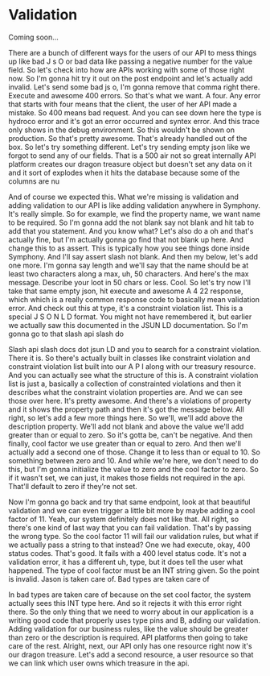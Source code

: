 # Validation

Coming soon...

There are a bunch of different ways for the users of our API to mess things up like
bad J s O or bad data like passing a negative number for the value field. So let's
check into how are APIs working with some of those right now. So I'm gonna hit try it
out on the post endpoint and let's actually add invalid. Let's send some bad js o,
I'm gonna remove that comma right there. Execute and awesome 400 errors. So that's
what we want. A four. Any error that starts with four means that the client, the user
of her API made a mistake. So 400 means bad request. And you can see down here the
type is hydroco error and it's got an error occurred and syntex error. And this trace
only shows in the debug environment. So this wouldn't be shown on production. So
that's pretty awesome. That's already handled out of the box. So let's try something
different. Let's try sending empty json like we forgot to send any of our fields.
That is a 500 air not so great internally API platform creates our dragon treasure
object but doesn't set any data on it and it sort of explodes when it hits the
database because some of the columns are nu

And of course we expected this. What we're missing is validation and adding
validation to our API is like adding validation anywhere in Symphony. It's really
simple. So for example, we find the property name, we want name to be required. So
I'm gonna add the not blank say not blank and hit tab to add that you statement. And
you know what? Let's also do a oh and that's actually fine, but I'm actually gonna go
find that not blank up here. And change this to as assert. This is typically how you
see things done inside Symphony. And I'll say assert slash not blank. And then my
below, let's add one more. I'm gonna say length and we'll say that the name should be
at least two characters along a max, uh, 50 characters. And here's the max message.
Describe your loot in 50 chars or less. Cool. So let's try now I'll take that same
empty json, hit execute and awesome A 4 22 response, which which is a really common
response code to basically mean validation error. And check out this at type, it's a
constraint violation list. This is a special J S O N L D format. You might not have
remembered it, but earlier we actually saw this documented in the JSUN LD
documentation. So I'm gonna go to that slash api slash do

Slash api slash docs dot jsun LD and you to search for a constraint violation. There
it is. So there's actually built in classes like constraint violation and constraint
violation list built into our A P I along with our treasury resource. And you can
actually see what the structure of this is. A constraint violation list is just a,
basically a collection of constrainted violations and then it describes what the
constraint violation properties are. And we can see those over here. It's pretty
awesome. And there's a violations of property and it shows the property path and then
it's got the message below. All right, so let's add a few more things here. So we'll,
we'll add above the description property. We'll add not blank and above the value
we'll add greater than or equal to zero. So it's gotta be, can't be negative. And
then finally, cool factor we use greater than or equal to zero. And then we'll
actually add a second one of those. Change it to less than or equal to 10. So
something between zero and 10. And while we're here, we don't need to do this, but
I'm gonna initialize the value to zero and the cool factor to zero. So if it wasn't
set, we can just, it makes those fields not required in the api. That'll default to
zero if they're not set.

Now I'm gonna go back and try that same endpoint, look at that beautiful validation
and we can even trigger a little bit more by maybe adding a cool factor of 11. Yeah,
our system definitely does not like that. All right, so there's one kind of last way
that you can fail validation. That's by passing the wrong type. So the cool factor 11
will fail our validation rules, but what if we actually pass a string to that
instead? One we had execute, okay, 400 status codes. That's good. It fails with a 400
level status code. It's not a validation error, it has a different uh, type, but it
does tell the user what happened. The type of cool factor must be an INT string
given. So the point is invalid. Jason is taken care of. Bad types are taken care of

In bad types are taken care of because on the set cool factor, the system actually
sees this INT type here. And so it rejects it with this error right there. So the
only thing that we need to worry about in our application is a writing good code that
properly uses type pins and B, adding our validation. Adding validation for our
business rules, like the value should be greater than zero or the description is
required. API platforms then going to take care of the rest. Alright, next, our API
only has one resource right now it's our dragon treasure. Let's add a second
resource, a user resource so that we can link which user owns which treasure in the
api.

